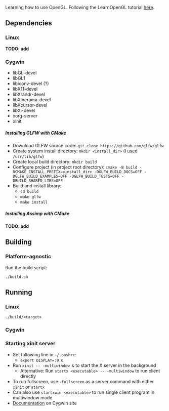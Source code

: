 Learning how to use OpenGL. Following the LearnOpenGL tutorial
[here](https://learnopengl.com/).

## Dependencies

### Linux

**TODO: add**

### Cygwin

* libGL-devel
* libGL1
* libiconv-devel (?)
* libX11-devel
* libXrandr-devel
* libXinerama-devel
* libXcursor-devel
* libXi-devel
* xorg-server
* xinit

##### Installing GLFW with CMake

* Download GLFW source code: `git clone https://github.com/glfw/glfw`
* Create system install directory: `mkdir <install_dir>` (I used
`/usr/lib/glfw`)
* Create local build directory: `mkdir build`
* Configure project (in project root directory): `cmake -B build
-DCMAKE_INSTALL_PREFIX=<install_dir> -DGLFW_BUILD_DOCS=OFF
-DGLFW_BUILD_EXAMPLES=OFF -DGLFW_BUILD_TESTS=OFF -DBUILD_SHARED_LIBS=OFF`
* Build and install library:
    * `cd build`
    * `make glfw`
    * `make install`

##### Installing Assimp with CMake

**TODO: add**

## Building

### Platform-agnostic

Run the build script:

`./build.sh`

## Running

### Linux

`./build/<target>`

### Cygwin

### Starting xinit server
* Set following line in `~/.bashrc`:
    * `export DISPLAY=:0.0`
* Run `xinit -- -multiwindow &` to start the X server in the background
    * Alternative: Run `startx <executable> -- -multiwindow` to run client
    directly
* To run fullscreen, use `-fullscreen` as a server command with either `xinit`
or `startx`
* Can also use `startxwin <executable>` to run single client program in
multiwindow mode
* [Documentation](http://x.cygwin.com/docs/ug/using.html#using-starting) on
Cygwin site

